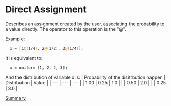 # Direct Assignment

Describes an assignment created by the user, associating
the probability to a value directly. The operator to
this operation is the "@".

Example:
```sh
  x = [1@(1/4), 2@(1/2), 3@(1/4)];
```

It is equivalent to:
```sh
  x = uniform [1, 2, 2, 3];
```

And the distribution of variable x is:
| Probability of the disitrbution happen | Distribution | Value | 
| --- | --- | --- |
| 1.00 | 0.25 | 1.0 |
| | 0.50 | 2.0 |
| | 0.25 | 3.0 |

[Summary](https://github.com/gleisonsdm/Kuifje-Documentation)
